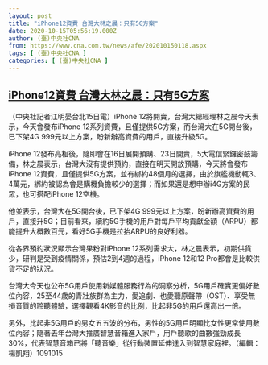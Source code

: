 ```yaml
---
layout: post
title: "iPhone12資費 台灣大林之晨：只有5G方案"
date: 2020-10-15T05:56:19.000Z
author: (臺)中央社CNA
from: https://www.cna.com.tw/news/afe/202010150118.aspx
tags: [ (臺)中央社CNA ]
categories: [ (臺)中央社CNA ]
---
```

<!--1602741379000-->
[iPhone12資費 台灣大林之晨：只有5G方案](https://www.cna.com.tw/news/afe/202010150118.aspx)
------

<div>
<div></div><div class="paragraph"><p>（中央社記者江明晏台北15日電）iPhone 12將開賣，台灣大總經理林之晨今天表示，今天會發布iPhone 12系列資費，且僅提供5G方案，而台灣大在5G開台後，已下架4G 999元以上方案，盼新辦高資費的用戶，直接升級5G。</p><p>iPhone 12發布亮相後，隨即會在16日展開預購、23日開賣，5大電信緊鑼密鼓籌備，林之晨表示，台灣大沒有提供預約，直接在明天開放預購，今天將會發布iPhone 12資費，且僅提供5G方案，並有綁約48個月的選擇，由於旗艦機動輒3、4萬元，綁約被認為會是購機負擔較少的選擇；而如果還是想申辦i4G方案的民眾，也可搭配iPhone 12空機。</p><p>他並表示，台灣大在5G開台後，已下架4G 999元以上方案，盼新辦高資費的用戶，直接升5G；目前看來，續約5G手機的用戶對每戶平均貢獻金額（ARPU）都能提升大概數百元，看好5G手機是拉抬ARPU的良好利器。</p><p>從各界預約狀況顯示台灣果粉對iPhone 12系列需求大，林之晨表示，初期供貨少，研判是受到疫情關係，預估2到4週的過程，iPhone 12和12 Pro都會是比較供貨不足的狀況。</p><p>台灣大今天也公布5G用戶使用新媒體服務行為的洞察分析，5G用戶確實更偏好數位內容，25至44歲的青壯族群為主力，愛追劇、也愛聽原聲帶（OST）、享受無損音質的聆聽體驗，選擇觀看4K影音的比例，比起非5G的用戶還高出一倍。</p><p>另外，比起非5G用戶的男女五五波的分布，男性的5G用戶明顯比女性更常使用數位內容；隨著去年台灣大推廣智慧音箱進入家戶，用戶聽歌的曲數強勁成長30%，代表智慧音箱已將「聽音樂」從行動裝置延伸進入到智慧家庭裡。（編輯：楊凱翔）1091015</p></div>
</div>
